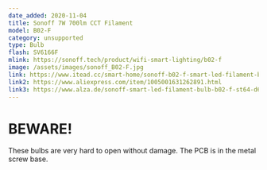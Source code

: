 ```yaml
---
date_added: 2020-11-04
title: Sonoff 7W 700lm CCT Filament
model: B02-F
category: unsupported
type: Bulb
flash: SV6166F
mlink: https://sonoff.tech/product/wifi-smart-lighting/b02-f
image: /assets/images/sonoff_B02-F.jpg
link: https://www.itead.cc/smart-home/sonoff-b02-f-smart-led-filament-bulb.html
link2: https://www.aliexpress.com/item/1005001631262891.html
link3: https://www.alza.de/sonoff-smart-led-filament-bulb-b02-f-st64-d6370976.htm
---
```

# BEWARE!
These bulbs are very hard to open without damage. The PCB is in the metal screw base.